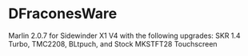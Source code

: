 # DFraconesWare
Marlin 2.0.7 for Sidewinder X1 V4 with the following upgrades: SKR 1.4 Turbo, TMC2208, BLtpuch, and Stock MKSTFT28 Touchscreen
